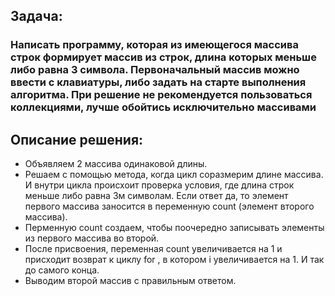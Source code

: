 ## Задача:
### Написать программу, которая из имеющегося массива строк формирует массив из строк, длина которых меньше либо равна 3 символа. Первоначальный массив можно ввести с клавиатуры, либо задать на старте выполнения алгоритма. При решение не рекомендуется пользоваться коллекциями, лучше обойтись исключительно массивами

## Описание решения:

* Объявляем 2 массива одинаковой длины.
* Решаем с помощью метода, когда цикл соразмерим длине массива. И внутри цикла  происхоит проверка  условия, где длина строк меньше либо равна 3м символам.
Если ответ да, то элемент первого массива заносится в переменную count (элемент второго массива).
* Перменную count создаем, чтобы поочередно записывать элементы из первого массива во второй.
* После присвоения, переменная count увеличивается на 1 и присходит возврат к циклу for , в котором i увеличивается на 1. И так до самого конца.
* Выводим второй массив с правильным ответом. 